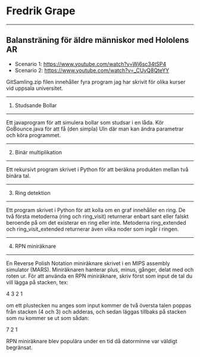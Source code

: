 # Fredrik Grape

--------------------------------------------------
Balansträning för äldre människor med Hololens AR
--------------------------------------------------
* Scenario 1: https://www.youtube.com/watch?v=Wj6sc34tSP4
* Scenario 2: https://www.youtube.com/watch?v=_CUvQ8QteYY


GitSamling.zip filen innehåller fyra program jag har skrivit för olika kurser vid uppsala universitet.

--------------------------
  1. Studsande Bollar
--------------------------

Ett javaprogram för att simulera bollar som studsar i en låda. Kör GoBounce.java för att få (den simpla) UIn där man kan ändra parametrar och köra programmet. 

-----------------------------
  2. Binär multiplikation
-----------------------------

Ett rekursivt program skrivet i Python för att beräkna produkten mellan två binära tal.

-------------------------
  3. Ring detektion
-------------------------

Ett program skrivet i Python för att kolla om en graf innehåller en ring. De två första metoderna (ring och ring_visit) returnerar enbart sant eller falskt beroende på om det existerar en ring eller inte. Metoderna ring_extended och ring_visit_extended returnerar även vilka noder som ingår i ringen.

-------------------------
  4. RPN miniräknare
-------------------------

En Reverse Polish Notation miniräknare skrivet i en MIPS assembly simulator (MARS). Miniräknaren hanterar plus, minus, gånger, delat med och roten ur. För att använda en RPN miniräknare, skriv först som input de tal du vill lägga på stacken, tex:

4
3
2
1

om ett plustecken nu anges som input kommer de två översta talen poppas från stacken (4 och 3) och adderas, och sedan läggas tillbaks på stacken som nu kommer se ut som sådan:

7
2
1

RPN miniräknare blev populära under en tid då datorminne var väldigt begränsat.
